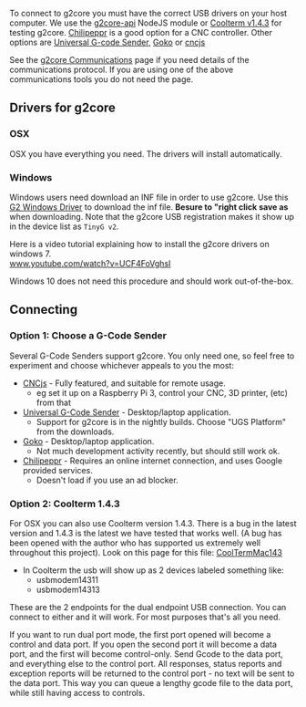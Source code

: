 To connect to g2core you must have the correct USB drivers on your host computer. We use the [g2core-api](https://github.com/synthetos/node-g2core-api) NodeJS module or [Coolterm v1.4.3](http://freeware.the-meiers.org/previous/) for testing g2core. [Chilipeppr](https://github.com/synthetos/tinyg/wiki/Chilipeppr) is a good option for a CNC controller. Other options are [Universal G-code Sender](http://winder.github.io/ugs_website/), [Goko](http://goko.fr/) or [cncjs](https://cnc.js.org/)

See the [g2core Communications](g2core-Communications) page if you need details of the communications protocol. If you are using one of the above communications tools you do not need the page.

## Drivers for g2core

### OSX
OSX you have everything you need.  The drivers will install automatically.

### Windows
Windows users need download an INF file in order to use g2core. Use this [G2 Windows Driver](https://raw.githubusercontent.com/synthetos/g2/edge/Resources/TinyGv2.inf) to download the inf file.  **Besure to "right click save as** when downloading. Note that the g2core USB registration makes it show up in the device list as `TinyG v2`.

Here is a video tutorial explaining how to install the g2core drivers on windows 7.<br>
www.youtube.com/watch?v=UCF4FoVghsI

Windows 10 does not need this procedure and should work out-of-the-box.


## Connecting

### Option 1: Choose a G-Code Sender
Several G-Code Senders support g2core.  You only need one, so feel free to experiment and choose whichever appeals to you the most:

* [CNCjs](https://cnc.js.org) - Fully featured, and suitable for remote usage.
  * eg set it up on a Raspberry Pi 3, control your CNC, 3D printer, (etc) from that
* [Universal G-Code Sender](https://github.com/winder/Universal-G-Code-Sender) - Desktop/laptop application.
  * Support for g2core is in the nightly builds.  Choose "UGS Platform" from the downloads.
* [Goko](https://github.com/cncgoko/Goko) - Desktop/laptop application.
  * Not much development activity recently, but should still work ok.
* [Chilipeppr](https://github.com/synthetos/TinyG/wiki/Chilipeppr) - Requires an online internet connection, and uses Google provided services.
  * Doesn't load if you use an ad blocker.

### Option 2: Coolterm 1.4.3
For OSX you can also use Coolterm version 1.4.3. There is a bug in the latest version and 1.4.3 is the latest we have tested that works well. (A bug has been opened with the author who has supported us extremely well throughout this project). Look on this page for this file: [CoolTermMac143](http://freeware.the-meiers.org/previous/)

* In Coolterm the usb will show up as 2 devices labeled something like:
   * usbmodem14311
   * usbmodem14313

These are the 2 endpoints for the dual endpoint USB connection. You can connect to either and it will work. For most purposes that's all you need.

If you want to run dual port mode, the first port opened will become a control and data port. If you open the second port it will become a data port, and the first will become control-only. Send Gcode to the data port, and everything else to the control port. All responses, status reports and exception reports will be returned to the control port - no text will be sent to the data port. This way you can queue a lengthy gcode file to the data port, while still having access to controls.
